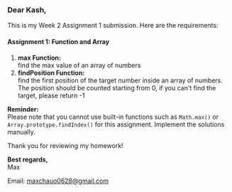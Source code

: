 ### Dear Kash,

This is my Week 2 Assignment 1 submission. Here are the requirements:

#### Assignment 1: Function and Array

1. **max Function:**  
   find the max value of an array of numbers
2. **findPosition Function:**  
   find the first position of the target number inside an array of numbers.
   The position should be counted starting from 0, if you can't find the target, please return -1

**Reminder:**  
Please note that you cannot use built-in functions such as `Math.max()` or `Array.prototype.findIndex()` for this assignment. Implement the solutions manually.

Thank you for reviewing my homework!

**Best regards,**  
Max

Email: [maxchauo0628@gmail.com](mailto:maxchauo0628@gmail.com)
